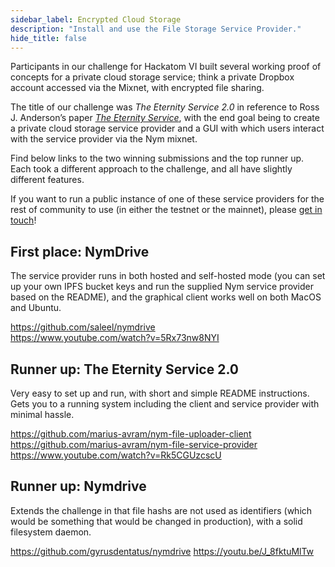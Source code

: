 ```yaml
---
sidebar_label: Encrypted Cloud Storage
description: "Install and use the File Storage Service Provider."
hide_title: false
---
```


Participants in our challenge for Hackatom VI built several working proof of concepts for a private cloud storage service; think a private Dropbox account accessed via the Mixnet, with encrypted file sharing. 

The title of our challenge was _The Eternity Service 2.0_ in reference to Ross J. Anderson’s paper [_The Eternity Service_](https://www.cl.cam.ac.uk/~rja14/eternity/eternity.html), with the end goal being to create a private cloud storage service provider and a GUI with which users interact with the service provider via the Nym mixnet. 

Find below links to the two winning submissions and the top runner up. Each took a different approach to the challenge, and all have slightly different features. 

If you want to run a public instance of one of these service providers for the rest of community to use (in either the testnet or the mainnet), please [get in touch](mailto:max@nymtech.net)! 

## First place: NymDrive    
The service provider runs in both hosted and self-hosted mode (you can set up your own IPFS bucket keys and run the supplied Nym service provider based on the README), and the graphical client works well on both MacOS and Ubuntu. 

https://github.com/saleel/nymdrive    
https://www.youtube.com/watch?v=5Rx73nw8NYI

## Runner up: The Eternity Service 2.0    
Very easy to set up and run, with short and simple README instructions. Gets you to a running system including the client and service provider with minimal hassle. 

https://github.com/marius-avram/nym-file-uploader-client
https://github.com/marius-avram/nym-file-service-provider    
https://www.youtube.com/watch?v=Rk5CGUzcscU

## Runner up: Nymdrive    
Extends the challenge in that file hashs are not used as identifiers (which would be something that would be changed in production), with a solid filesystem daemon. 

https://github.com/gyrusdentatus/nymdrive 
https://youtu.be/J_8fktuMlTw